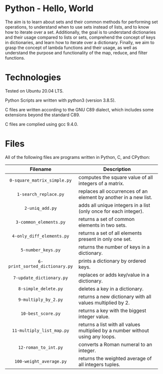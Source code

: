 # Python - Hello, World

The aim is to learn about sets and their common methods for performing set operations, to understand when to use sets instead of lists, and to know how to iterate over a set. Additionally, the goal is to understand dictionaries and their usage compared to lists or sets, comprehend the concept of keys in dictionaries, and learn how to iterate over a dictionary. Finally, we aim to grasp the concept of lambda functions and their usage, as well as understand the purpose and functionality of the map, reduce, and filter functions.

# Technologies

Tested on Ubuntu 20.04 LTS.

Python Scripts are written with python3 (version 3.8.5).

C files are written according to the GNU C89 dialect, which includes some extensions beyond the standard C89.

C files are complied using gcc 9.4.0.

# Files

All of the following files are programs written in Python, C, and CPython:

| Filename                       | Description
|:------------------------------:| -----------------------------------------------------------------------------------------
| `0-square_matrix_simple.py` 	 | computes the square value of all integers of a matrix.
| `1-search_replace.py`          | replaces all occurrences of an element by another in a new list.
| `2-uniq_add.py`                | adds all unique integers in a list (only once for each integer).
| `3-common_elements.py`         | returns a set of common elements in two sets.
| `4-only_diff_elements.py`      | returns a set of all elements present in only one set.
| `5-number_keys.py`             | returns the number of keys in a dictionary.
| `6-print_sorted_dictionary.py` | prints a dictionary by ordered keys.
| `7-update_dictionary.py`       | replaces or adds key/value in a dictionary.
| `8-simple_delete.py`           | deletes a key in a dictionary.
| `9-multiply_by_2.py`           | returns a new dictionary with all values multiplied by 2.
| `10-best_score.py`             | returns a key with the biggest integer value.
| `11-multiply_list_map.py`      | returns a list with all values multiplied by a number without using any loops.
| `12-roman_to_int.py`           | converts a Roman numeral to an integer.
| `100-weight_average.py`        | returns the weighted average of all integers tuples.
